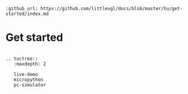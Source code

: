 ```eval_rst
:github_url: https://github.com/littlevgl/docs/blob/master/hu/get-started/index.md
```
# Get started


```eval_rst

.. toctree::
   :maxdepth: 2

   live-demo
   micropython
   pc-simulator
```
